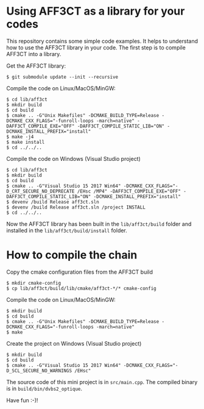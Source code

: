 # Using AFF3CT as a library for your codes

This repository contains some simple code examples. It helps to understand how to use the AFF3CT library in your code.
The first step is to compile AFF3CT into a library.

Get the AFF3CT library:

	$ git submodule update --init --recursive

Compile the code on Linux/MacOS/MinGW:

	$ cd lib/aff3ct
	$ mkdir build
	$ cd build
	$ cmake .. -G"Unix Makefiles" -DCMAKE_BUILD_TYPE=Release -DCMAKE_CXX_FLAGS="-funroll-loops -march=native" -DAFF3CT_COMPILE_EXE="OFF" -DAFF3CT_COMPILE_STATIC_LIB="ON" -DCMAKE_INSTALL_PREFIX="install"
	$ make -j4
	$ make install
	$ cd ../../..

Compile the code on Windows (Visual Studio project)

	$ cd lib/aff3ct
	$ mkdir build
	$ cd build
	$ cmake .. -G"Visual Studio 15 2017 Win64" -DCMAKE_CXX_FLAGS="-D_CRT_SECURE_NO_DEPRECATE /EHsc /MP4" -DAFF3CT_COMPILE_EXE="OFF" -DAFF3CT_COMPILE_STATIC_LIB="ON" -DCMAKE_INSTALL_PREFIX="install"
	$ devenv /build Release aff3ct.sln
	$ devenv /build Release aff3ct.sln /project INSTALL
	$ cd ../../..

Now the AFF3CT library has been built in the `lib/aff3ct/build` folder and installed in the `lib/aff3ct/build/install` folder.

# How to compile the chain

Copy the cmake configuration files from the AFF3CT build

	$ mkdir cmake-config
	$ cp lib/aff3ct/build/lib/cmake/aff3ct-*/* cmake-config

Compile the code on Linux/MacOS/MinGW:

	$ mkdir build
	$ cd build
	$ cmake .. -G"Unix Makefiles" -DCMAKE_BUILD_TYPE=Release -DCMAKE_CXX_FLAGS="-funroll-loops -march=native"
	$ make

Create the project on Windows (Visual Studio project)

	$ mkdir build
	$ cd build
	$ cmake .. -G"Visual Studio 15 2017 Win64" -DCMAKE_CXX_FLAGS="-D_SCL_SECURE_NO_WARNINGS /EHsc"

The source code of this mini project is in `src/main.cpp`.
The compiled binary is in `build/bin/dvbs2_optique`.

Have fun :-)!

